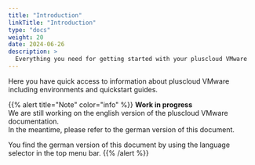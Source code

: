 ```yaml
---
title: "Introduction"
linkTitle: "Introduction"
type: "docs"
weight: 20
date: 2024-06-26
description: >
  Everything you need for getting started with your pluscloud VMware
---
```

Here you have quick access to information about pluscloud VMware including environments and quickstart guides.

{{% alert title="Note" color="info" %}}
**Work in progress**  
We are still working on the english version of the pluscloud VMware documentation.  
In the meantime, please refer to the german version of this document.

You find the german version of this document by using the language selector in the top menu bar.
{{% /alert %}}
